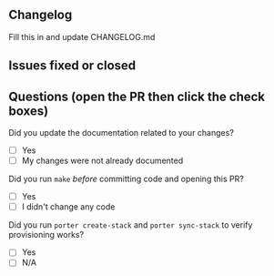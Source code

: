 ## Changelog

Fill this in and update CHANGELOG.md

## Issues fixed or closed

## Questions (open the PR then click the check boxes)

Did you update the documentation related to your changes?

- [ ] Yes
- [ ] My changes were not already documented

Did you run `make` _before_ committing code and opening this PR?

- [ ] Yes
- [ ] I didn't change any code

Did you run `porter create-stack` and `porter sync-stack` to verify provisioning
works?

- [ ] Yes
- [ ] N/A
